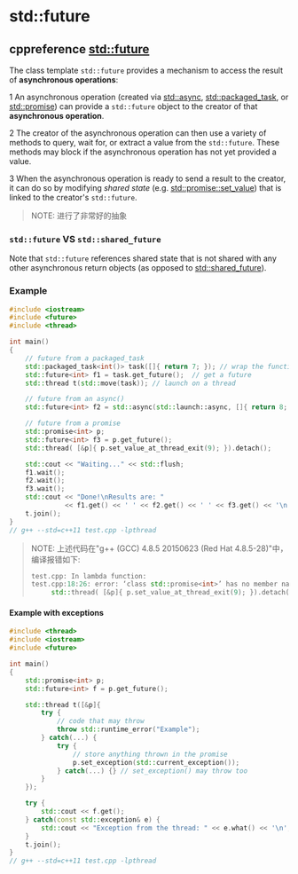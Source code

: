 # std::future



## cppreference [std::future](https://en.cppreference.com/w/cpp/thread/future)

The class template `std::future` provides a mechanism to access the result of **asynchronous operations**:

1 An asynchronous operation (created via [std::async](https://en.cppreference.com/w/cpp/thread/async), [std::packaged_task](https://en.cppreference.com/w/cpp/thread/packaged_task), or [std::promise](https://en.cppreference.com/w/cpp/thread/promise)) can provide a `std::future` object to the creator of that **asynchronous operation**.



2 The creator of the asynchronous operation can then use a variety of methods to query, wait for, or extract a value from the `std::future`. These methods may block if the asynchronous operation has not yet provided a value.



3 When the asynchronous operation is ready to send a result to the creator, it can do so by modifying *shared state* (e.g. [std::promise::set_value](https://en.cppreference.com/w/cpp/thread/promise/set_value)) that is linked to the creator's `std::future`.

> NOTE: 进行了非常好的抽象

### `std::future` VS `std::shared_future`

Note that `std::future` references shared state that is not shared with any other asynchronous return objects (as opposed to [std::shared_future](https://en.cppreference.com/w/cpp/thread/shared_future)).

### Example

```C++
#include <iostream>
#include <future>
#include <thread>

int main()
{
    // future from a packaged_task
    std::packaged_task<int()> task([]{ return 7; }); // wrap the function
    std::future<int> f1 = task.get_future();  // get a future
    std::thread t(std::move(task)); // launch on a thread

    // future from an async()
    std::future<int> f2 = std::async(std::launch::async, []{ return 8; });

    // future from a promise
    std::promise<int> p;
    std::future<int> f3 = p.get_future();
    std::thread( [&p]{ p.set_value_at_thread_exit(9); }).detach();

    std::cout << "Waiting..." << std::flush;
    f1.wait();
    f2.wait();
    f3.wait();
    std::cout << "Done!\nResults are: "
              << f1.get() << ' ' << f2.get() << ' ' << f3.get() << '\n';
    t.join();
}
// g++ --std=c++11 test.cpp -lpthread

```

> NOTE: 上述代码在"g++ (GCC) 4.8.5 20150623 (Red Hat 4.8.5-28)"中，编译报错如下: 
>
> ```C++
> test.cpp: In lambda function:
> test.cpp:18:26: error: ‘class std::promise<int>’ has no member named ‘set_value_at_thread_exit’
>      std::thread( [&p]{ p.set_value_at_thread_exit(9); }).detach();
> ```
>
> 

#### Example with exceptions

```C++
#include <thread>
#include <iostream>
#include <future>

int main()
{
    std::promise<int> p;
    std::future<int> f = p.get_future();

    std::thread t([&p]{
        try {
            // code that may throw
            throw std::runtime_error("Example");
        } catch(...) {
            try {
                // store anything thrown in the promise
                p.set_exception(std::current_exception());
            } catch(...) {} // set_exception() may throw too
        }
    });

    try {
        std::cout << f.get();
    } catch(const std::exception& e) {
        std::cout << "Exception from the thread: " << e.what() << '\n';
    }
    t.join();
}
// g++ --std=c++11 test.cpp -lpthread

```

